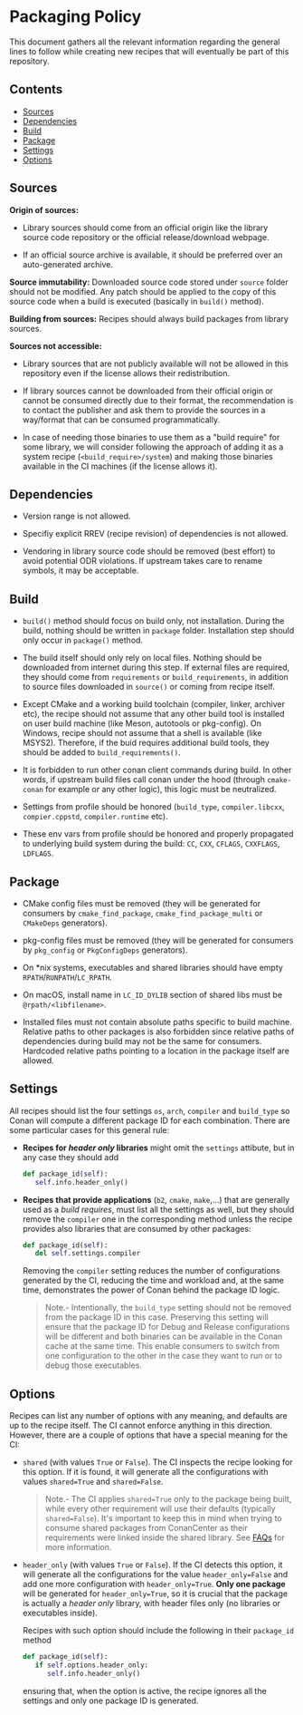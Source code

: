 # Packaging Policy

This document gathers all the relevant information regarding the general lines to follow while creating new recipes that will eventually be part of this repository.

<!-- toc -->
## Contents

* [Sources](#sources)
* [Dependencies](#dependencies)
* [Build](#build)
* [Package](#package)
* [Settings](#settings)
* [Options](#options)<!-- endToc -->

## Sources

**Origin of sources:**

* Library sources should come from an official origin like the library source code repository or the official
release/download webpage.

* If an official source archive is available, it should be preferred over an auto-generated archive.

**Source immutability:** Downloaded source code stored under `source` folder should not be modified. Any patch should be applied to the copy of this source code when a build is executed (basically in `build()` method).

**Building from sources:** Recipes should always build packages from library sources.

**Sources not accessible:**

* Library sources that are not publicly available will not be allowed in this repository even if the license allows their redistribution.

* If library sources cannot be downloaded from their official origin or cannot be consumed directly due to their
  format, the recommendation is to contact the publisher and ask them to provide the sources in a way/format that can be consumed
  programmatically.

* In case of needing those binaries to use them as a "build require" for some library, we will consider following the approach of adding it
  as a system recipe (`<build_require>/system`) and making those binaries available in the CI machines (if the license allows it).

## Dependencies

* Version range is not allowed.

* Specifiy explicit RREV (recipe revision) of dependencies is not allowed.

* Vendoring in library source code should be removed (best effort) to avoid potential ODR violations. If upstream takes care to rename symbols, it may be acceptable.

## Build

* `build()` method should focus on build only, not installation. During the build, nothing should be written in `package` folder. Installation step should only occur in `package()` method.

* The build itself should only rely on local files. Nothing should be downloaded from internet during this step. If external files are required, they should come from `requirements` or `build_requirements`, in addition to source files downloaded in `source()` or coming from recipe itself.

* Except CMake and a working build toolchain (compiler, linker, archiver etc), the recipe should not assume that any other build tool is installed on user build machine (like Meson, autotools or pkg-config). On Windows, recipe should not assume that a shell is available (like MSYS2). Therefore, if the buid requires additional build tools, they should be added to `build_requirements()`.

* It is forbidden to run other conan client commands during build. In other words, if upstream build files call conan under the hood (through `cmake-conan` for example or any other logic), this logic must be neutralized.

* Settings from profile should be honored (`build_type`, `compiler.libcxx`, `compier.cppstd`, `compiler.runtime` etc).

* These env vars from profile should be honored and properly propagated to underlying build system during the build: `CC`, `CXX`, `CFLAGS`, `CXXFLAGS`, `LDFLAGS`.

## Package

* CMake config files must be removed (they will be generated for consumers by `cmake_find_package`, `cmake_find_package_multi` or `CMakeDeps` generators).

* pkg-config files must be removed (they will be generated for consumers by `pkg_config` or `PkgConfigDeps` generators).

* On *nix systems, executables and shared libraries should have empty `RPATH`/`RUNPATH`/`LC_RPATH`.

* On macOS, install name in `LC_ID_DYLIB` section of shared libs must be `@rpath/<libfilename>`.

* Installed files must not contain absolute paths specific to build machine. Relative paths to other packages is also forbidden since relative paths of dependencies during build may not be the same for consumers. Hardcoded relative paths pointing to a location in the package itself are allowed.

## Settings

All recipes should list the four settings `os`, `arch`, `compiler` and `build_type` so Conan will compute a different package ID
for each combination. There are some particular cases for this general rule:

* **Recipes for _header only_ libraries** might omit the `settings` attibute, but in any case they should add

   ```python
   def package_id(self):
      self.info.header_only()
   ```

* **Recipes that provide applications** (`b2`, `cmake`, `make`,...) that are generally used as a _build requires_, must list all
   the settings as well, but they should remove the `compiler` one in the corresponding method unless the recipe provides also
   libraries that are consumed by other packages:

   ```python
   def package_id(self):
      del self.settings.compiler
   ```

   Removing the `compiler` setting reduces the number of configurations generated by the CI, reducing the time and workload and, at the
   same time, demonstrates the power of Conan behind the package ID logic.

   > Note.- Intentionally, the `build_type` setting should not be removed from the package ID in this case. Preserving this
   > setting will ensure that the package ID for Debug and Release configurations will be different and both binaries can be
   > available in the Conan cache at the same time. This enable consumers to switch from one configuration to the other in the case
   > they want to run or to debug those executables.

## Options

Recipes can list any number of options with any meaning, and defaults are up to the recipe itself. The CI cannot enforce anything
in this direction. However, there are a couple of options that have a special meaning for the CI:

* `shared` (with values `True` or `False`). The CI inspects the recipe looking for this option. If it is found, it will
   generate all the configurations with values `shared=True` and `shared=False`.

   > Note.- The CI applies `shared=True` only to the package being built, while every other requirement will use their defaults
   > (typically `shared=False`). It's important to keep this in mind when trying to consume shared packages from ConanCenter
   > as their requirements were linked inside the shared library. See [FAQs](faqs.md#how-to-consume-a-graph-of-shared-libraries) for more information.

* `header_only` (with values `True` or `False`). If the CI detects this option, it will generate all the configurations for the
   value `header_only=False` and add one more configuration with `header_only=True`. **Only one
   package** will be generated for `header_only=True`, so it is crucial that the package is actually a _header only_ library, with header files only (no libraries or executables inside).

   Recipes with such option should include the following in their `package_id` method

   ```python
   def package_id(self):
      if self.options.header_only:
         self.info.header_only()
   ```

   ensuring that, when the option is active, the recipe ignores all the settings and only one package ID is generated.
